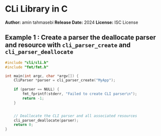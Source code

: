 # CLi Library in C

**Author:** amin tahmasebi
**Release Date:** 2024
**License:** ISC License



## Example 1 : Create a parser the deallocate parser and resource with `cli_parser_create` and `cli_parser_deallocate`

```c
#include "cli/cli.h"
#include "fmt/fmt.h"

int main(int argc, char *argv[]) {
    CliParser *parser = cli_parser_create("MyApp");
    
    if (parser == NULL) {
        fmt_fprintf(stderr, "Failed to create CLI parser\n");
        return -1;
    }


    // Deallocate the CLI parser and all associated resources
    cli_parser_deallocate(parser);
    return 0;
}
```